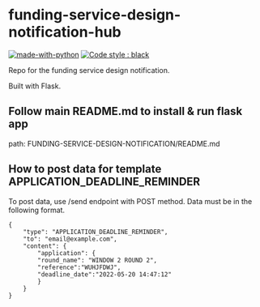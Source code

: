 # funding-service-design-notification-hub

[![made-with-python](https://img.shields.io/badge/Made%20with-Python-1f425f.svg)](https://www.python.org/)
[![Code style : black](https://img.shields.io/badge/code%20style-black-000000.svg)](https://github.com/psf/black)

Repo for the funding service design notification.

Built with Flask.

## Follow main README.md to install & run flask app

path: FUNDING-SERVICE-DESIGN-NOTIFICATION/README.md

## How to post data for template APPLICATION_DEADLINE_REMINDER

To post data, use /send endpoint with POST method. Data must be in the following format.

    {
        "type": "APPLICATION_DEADLINE_REMINDER",
        "to": "email@example.com",
        "content": {
            "application": {
            "round_name": "WINDOW 2 ROUND 2",
            "reference":"WUHJFDWJ",
            "deadline_date":"2022-05-20 14:47:12"
            }
        }
    }
